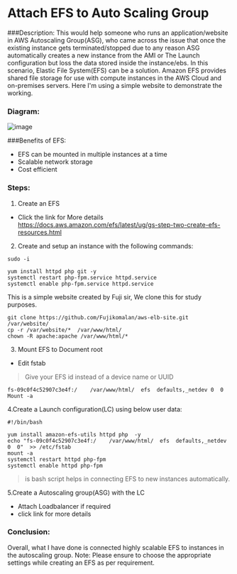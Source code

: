 # **Attach EFS to Auto Scaling Group**
###Description:
This would help someone who runs an application/website in AWS Autoscaling Group(ASG), who came across the issue that once the existing instance gets terminated/stopped due to any reason  ASG automatically creates a new instance from the AMI or The Launch configuration but loss the data stored inside the instance/ebs. In this scenario, Elastic File System(EFS) can be a solution.
Amazon EFS provides shared file storage for use with compute instances in the AWS Cloud and on-premises servers.
Here I'm using a simple website to demonstrate the working.

### Diagram:
![image](https://github.com/Akshay-Gk/AWS-projects/assets/112197849/ad48eda7-b14a-4268-a28a-17d6058e1566)

###Benefits of EFS:
* EFS can be mounted in multiple instances at a time
* Scalable network storage
* Cost efficient

### Steps:

1. Create an EFS 
 * Click the link for More details https://docs.aws.amazon.com/efs/latest/ug/gs-step-two-create-efs-resources.html
2. Create and setup an instance with the following commands:
```
sudo -i

yum install httpd php git -y
systemctl restart php-fpm.service httpd.service
systemctl enable php-fpm.service httpd.service
```
This is a simple website created by Fuji sir, We clone this for study purposes.
```
git clone https://github.com/Fujikomalan/aws-elb-site.git  /var/website/   
cp -r /var/website/*  /var/www/html/
chown -R apache:apache /var/www/html/*
```
3. Mount EFS to Document root
* Edit fstab
> Give your EFS id instead of a device name or UUID 
```
fs-09c0f4c52907c3e4f:/    /var/www/html/  efs  defaults,_netdev 0  0
Mount -a
```
4.Create a Launch configuration(LC) using below user data:
```
#!/bin/bash

yum install amazon-efs-utils httpd php  -y
echo "fs-09c0f4c52907c3e4f:/    /var/www/html/  efs  defaults,_netdev  0  0"  >> /etc/fstab
mount -a
systemctl restart httpd php-fpm
systemctl enable httpd php-fpm
```
> is bash script helps in connecting EFS to new instances automatically. 

5.Create a Autoscaling group(ASG) with the LC
* Attach Loadbalancer if required
* click link for more details


### Conclusion:
Overall, what I have done is connected highly scalable EFS to instances in the autoscaling group.
Note: Please ensure to choose the appropriate settings while creating an EFS as per requirement.



